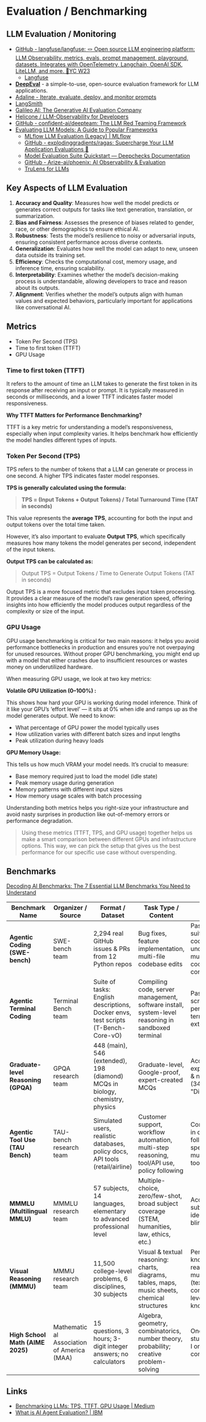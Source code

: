 # Evaluation / Benchmarking

## LLM Evaluation / Monitoring

- [GitHub - langfuse/langfuse: 🪢 Open source LLM engineering platform: LLM Observability, metrics, evals, prompt management, playground, datasets. Integrates with OpenTelemetry, Langchain, OpenAI SDK, LiteLLM, and more. 🍊YC W23](https://github.com/langfuse/langfuse)
	- [Langfuse](https://langfuse.com/)
- [**DeepEval**](https://github.com/confident-ai/deepeval) - a simple-to-use, open-source evaluation framework for LLM applications.
- [Adaline - Iterate, evaluate, deploy, and monitor prompts](https://www.adaline.ai/)
- [LangSmith](https://www.langchain.com/langsmith)
- [Galileo AI: The Generative AI Evaluation Company](https://galileo.ai/)
- [Helicone / LLM-Observability for Developers](https://www.helicone.ai/)
- [GitHub - confident-ai/deepteam: The LLM Red Teaming Framework](https://github.com/confident-ai/deepteam)
- [Evaluating LLM Models: A Guide to Popular Frameworks](https://medium.com/@abhghoshsgp/evaluating-llm-models-a-guide-to-popular-frameworks-59f236542d46)
	- [MLflow LLM Evaluation (Legacy) \| MLflow](https://mlflow.org/docs/latest/genai/eval-monitor/llm-evaluation)
	- [GitHub - explodinggradients/ragas: Supercharge Your LLM Application Evaluations 🚀](https://github.com/explodinggradients/ragas)
	- [Model Evaluation Suite Quickstart — Deepchecks Documentation](https://docs.deepchecks.com/en/stable/tabular/auto_tutorials/quickstarts/plot_quick_model_evaluation.html)
	- [GitHub - Arize-ai/phoenix: AI Observability & Evaluation](https://github.com/Arize-ai/phoenix)
	- [TruLens for LLMs](https://www.trulens.org/)

## Key Aspects of LLM Evaluation

1. **Accuracy and Quality**: Measures how well the model predicts or generates correct outputs for tasks like text generation, translation, or summarization.
2. **Bias and Fairness**: Assesses the presence of biases related to gender, race, or other demographics to ensure ethical AI.
3. **Robustness**: Tests the model’s resilience to noisy or adversarial inputs, ensuring consistent performance across diverse contexts.
4. **Generalization**: Evaluates how well the model can adapt to new, unseen data outside its training set.
5. **Efficiency**: Checks the computational cost, memory usage, and inference time, ensuring scalability.
6. **Interpretability**: Examines whether the model’s decision-making process is understandable, allowing developers to trace and reason about its outputs.
7. **Alignment**: Verifies whether the model’s outputs align with human values and expected behaviors, particularly important for applications like conversational AI.

## Metrics

- Token Per Second (TPS)
- Time to first token (TTFT)
- GPU Usage

### Time to first token (TTFT)

It refers to the amount of time an LLM takes to generate the first token in its response after receiving an input or prompt. It is typically measured in seconds or milliseconds, and a lower TTFT indicates faster model responsiveness.

**Why TTFT Matters for Performance Benchmarking?**

TTFT is a key metric for understanding a model’s responsiveness, especially when input complexity varies. It helps benchmark how efficiently the model handles different types of inputs.

### Token Per Second (TPS)

TPS refers to the number of tokens that a LLM can generate or process in one second. A higher TPS indicates faster model responses.

**TPS is generally calculated using the formula:**

> **TPS = (Input Tokens + Output Tokens) / Total Turnaround Time (TAT in seconds)**

This value represents the **average TPS**, accounting for both the input and output tokens over the total time taken.

However, it’s also important to evaluate **Output TPS**, which specifically measures how many tokens the model generates per second, independent of the input tokens.

**Output TPS can be calculated as:**

> Output TPS = Output Tokens / Time to Generate Output Tokens (TAT in seconds)

Output TPS is a more focused metric that excludes input token processing. It provides a clear measure of the model’s raw generation speed, offering insights into how efficiently the model produces output regardless of the complexity or size of the input.

### GPU Usage

GPU usage benchmarking is critical for two main reasons: it helps you avoid performance bottlenecks in production and ensures you’re not overpaying for unused resources. Without proper GPU benchmarking, you might end up with a model that either crashes due to insufficient resources or wastes money on underutilized hardware.

When measuring GPU usage, we look at two key metrics:

**Volatile GPU Utilization (0–100%) :**

This shows how hard your GPU is working during model inference. Think of it like your GPU’s ‘effort level’ — it sits at 0% when idle and ramps up as the model generates output. We need to know:

- What percentage of GPU power the model typically uses
- How utilization varies with different batch sizes and input lengths
- Peak utilization during heavy loads

**GPU Memory Usage:**

This tells us how much VRAM your model needs. It’s crucial to measure:

- Base memory required just to load the model (idle state)
- Peak memory usage during generation
- Memory patterns with different input sizes
- How memory usage scales with batch processing

Understanding both metrics helps you right-size your infrastructure and avoid nasty surprises in production like out-of-memory errors or performance degradation.

> Using these metrics (TTFT, TPS, and GPU usage) together helps us make a smart comparison between different GPUs and infrastructure options. This way, we can pick the setup that gives us the best performance for our specific use case without overspending.

## Benchmarks

[Decoding AI Benchmarks: The 7 Essential LLM Benchmarks You Need to Understand](https://www.thetoolnerd.com/p/decoding-ai-benchmarks-the-7-essential-llm-benchmarks-thetoolnerd)

| Benchmark Name                          | Organizer / Source                         | Format / Dataset                                                                  | Task Type / Content                                                                               | Evaluation / Context                                                                                 | Reference / Link                     |
| --------------------------------------- | ------------------------------------------ | --------------------------------------------------------------------------------- | ------------------------------------------------------------------------------------------------- | ---------------------------------------------------------------------------------------------------- | ------------------------------------ |
| **Agentic Coding (SWE-bench)**          | SWE-bench team                             | 2,294 real GitHub issues & PRs from 12 Python repos                               | Bug fixes, feature implementation, multi-file codebase edits                                      | Pass/fail via test suites; requires codebase understanding, multi-file coordination, long-context    | swebench.com                         |
| **Agentic Terminal Coding**             | Terminal Bench team                        | Suite of tasks: English descriptions, Docker envs, test scripts (T-Bench-Core-vO) | Compiling code, server management, software install, system-level reasoning in sandboxed terminal | Pass/fail via test scripts; one attempt per task; real terminal, no external tool access             | tbench.ai                            |
| **Graduate-level** **Reasoning (GPQA)** | GPQA research team                         | 448 (main), 546 (extended), 198 (diamond) MCQs in biology, chemistry, physics     | Graduate-level, Google-proof, expert-created MCQs                                                 | Accuracy vs. PhD experts (65-74%) & non-experts (34%); hardest: "Diamond" subset                     | arxiv.org/abs/231 1.12022            |
| **Agentic Tool Use (TAU Bench)**        | TAU-bench research team                    | Simulated users, realistic databases, policy docs, API tools (retail/airline)     | Customer support, workflow automation, multi-step reasoning, tool/API use, policy following       | Correct end-state in database; must follow domain-specific rules; multi-turn, multi-tool interaction | arxiv.org/pdf/240 6.12045            |
| **MMMLU (Multilingual MMLU)**           | MMMLU research team                        | 57 subjects, 14 languages, elementary to advanced professional level              | Multiple-choice, zero/few-shot, broad subject coverage (STEM, humanities, law, ethics, etc.)      | Accuracy across subjects/languages; identifies model blind spots                                     | mmmu- benchmark.githu b.io           |
| **Visual Reasoning (MMMU)**             | MMMU research team                         | 11,500 college-level problems, 6 disciplines, 30 subjects                         | Visual & textual reasoning: charts, diagrams, tables, maps, music sheets, chemical structures     | Perception, knowledge, reasoning in multimodal (text+image) context; expert-level subject knowledge  | mmmu- benchmark.githu b.io           |
| **High School<br>Math (AIME 2025)**     | Mathematic al Association of America (MAA) | 15 questions, 3 hours; 3-digit integer answers; no calculators                    | Algebra, geometry, combinatorics, number theory, probability; creative problem-solving            | One attempt per student/year (AIME I or Il); high school competition level                           | vals.ai/benchmar ks/aime-2025- 03-13 |

## Links

- [Benchmarking LLMs: TPS, TTFT, GPU Usage \| Medium](https://rumn.medium.com/benchmarking-llm-performance-token-per-second-tps-time-to-first-token-ttft-and-gpu-usage-8c50ee8387fa)
- [What is AI Agent Evaluation? \| IBM](https://www.ibm.com/think/topics/ai-agent-evaluation)
